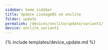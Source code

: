 ```yaml
---
sidebar: home_sidebar
title: Update LineageOS on onclite
folder: update
permalink: /devices/onclite/update/variant1/
device: onclite_variant1
---
```

{% include templates/device_update.md %}
